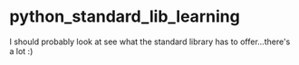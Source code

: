 # python_standard_lib_learning

I should probably look at see what the standard library has to offer...there's a lot :)
